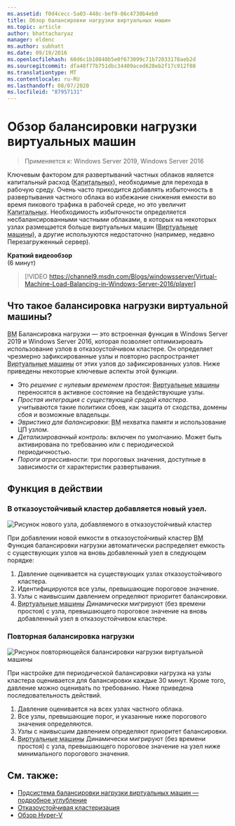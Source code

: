 ```yaml
---
ms.assetid: f0d4cecc-5a03-448c-bef9-86c4730b4eb0
title: Обзор балансировки нагрузки виртуальных машин
ms.topic: article
author: bhattacharyaz
manager: eldenc
ms.author: subhatt
ms.date: 09/19/2016
ms.openlocfilehash: 60d6c1b10840b5e0f673099c71b72033178aeb2d
ms.sourcegitcommit: dfa48f77b751dbc34409aced628eb2f17c912f08
ms.translationtype: MT
ms.contentlocale: ru-RU
ms.lasthandoff: 08/07/2020
ms.locfileid: "87957131"
---
```

# <a name="virtual-machine-load-balancing-overview"></a>Обзор балансировки нагрузки виртуальных машин

> Применяется к: Windows Server 2019, Windows Server 2016

Ключевым фактором для развертываний частных облаков является капитальный расход (<abbr title="капитальный расход">Капитальных</abbr>), необходимые для перехода в рабочую среду. Очень часто приходится добавлять избыточность в развертывания частного облака во избежание снижения емкости во время пикового трафика в рабочей среде, но это увеличит <abbr title="капитальный расход">Капитальных</abbr>. Необходимость избыточности определяется несбалансированными частными облаками, в которых на некоторых узлах размещается больше виртуальных машин (<abbr title="Виртуальные машины">Виртуальные машины</abbr>), а другие используются недостаточно (например, недавно Перезагруженный сервер).

<strong>Краткий видеообзор</strong><br>(6 минут)<br>
> [!VIDEO https://channel9.msdn.com/Blogs/windowsserver/Virtual-Machine-Load-Balancing-in-Windows-Server-2016/player]

## <a name="what-is-virtual-machine-load-balancing"></a><a id="what-is-vm-load-balancing"></a>Что такое балансировка нагрузки виртуальной машины?
<abbr title="Виртуальная машина">ВМ</abbr> Балансировка нагрузки — это встроенная функция в Windows Server 2019 и Windows Server 2016, которая позволяет оптимизировать использование узлов в отказоустойчивом кластере. Он определяет чрезмерно зафиксированные узлы и повторно распространяет <abbr title="Виртуальные машины">Виртуальные машины</abbr> от этих узлов до зафиксированных узлов. Ниже приведены некоторые ключевые аспекты этой функции.

* Это *решение с нулевым временем простоя*: <abbr title="Виртуальные машины">Виртуальные машины</abbr> переносятся в активное состояние на бездействующие узлы.
* *Простая интеграция с существующей средой кластера*. учитываются такие политики сбоев, как защита от сходства, домены сбоя и возможные владельцы.
* *Эвристика для балансировки*: <abbr title="Виртуальная машина">ВМ</abbr> нехватка памяти и использование ЦП узлом.
* *Детализированный контроль*: включен по умолчанию. Может быть активирована по требованию или с периодической периодичностью.
* *Пороги агрессивности*: три пороговых значения, доступные в зависимости от характеристик развертывания.

## <a name="the-feature-in-action"></a><a id="feature-in-action"></a>Функция в действии
### <a name="a-new-node-is-added-to-your-failover-cluster"></a><a id="new-node-added"></a>В отказоустойчивый кластер добавляется новый узел.
![Рисунок нового узла, добавляемого в отказоустойчивый кластер](media/vm-load-balancing/overview-VM-load-balancing-1.png)

При добавлении новой емкости в отказоустойчивый кластер <abbr title="Виртуальная машина">ВМ</abbr> Функция балансировки нагрузки автоматически распределяет емкость с существующих узлов на вновь добавленный узел в следующем порядке:

1. Давление оценивается на существующих узлах отказоустойчивого кластера.
2. Идентифицируются все узлы, превышающие пороговое значение.
3. Узлы с наивысшим давлением определяют приоритет балансировки.
4. <abbr title="Виртуальные машины">Виртуальные машины</abbr> Динамически мигрируют (без времени простоя) с узла, превышающего пороговое значение на вновь добавленный узел в отказоустойчивом кластере.

### <a name="recurring-load-balancing"></a><a id="recurring-load-balancing"></a>Повторная балансировка нагрузки
![Рисунок повторяющейся балансировки нагрузки виртуальной машины](media/vm-load-balancing/overview-VM-load-balancing-2.png)

При настройке для периодической балансировки нагрузка на узлы кластера оценивается для балансировки каждые 30 минут. Кроме того, давление можно оценивать по требованию. Ниже приведена последовательность действий.

1. Давление оценивается на всех узлах частного облака.
2. Все узлы, превышающие порог, и указанные ниже порогового значения определяются.
3. Узлы с наивысшим давлением определяют приоритет балансировки.
4. <abbr title="Виртуальные машины">Виртуальные машины</abbr> Динамически мигрируют (без времени простоя) с узла, превышающего пороговое значение на узел ниже минимального порогового значения.

## <a name="see-also"></a>См. также:
* [Подсистема балансировки нагрузки виртуальных машин — подробное углубление](vm-load-balancing-deep-dive.md)
* [Отказоустойчивая кластеризация](failover-clustering-overview.md)
* [Обзор Hyper-V](../virtualization/hyper-v/Hyper-V-on-Windows-Server.md)
